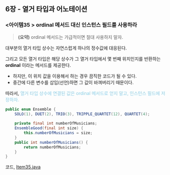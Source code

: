 ## 6장 - 열거 타입과 어노테이션

### <아이템35 > ordinal 메서드 대신 인스턴스 필드를 사용하라 

> **(요약)** ordinal 메서드는 가급적이면 절대 사용하지 말자.

대부분의 열거 타입 상수는 자연스럽게 하나의 정수값에 대응된다.

그리고 모든 열거 타입은 해당 상수가 그 열거 타입에서 몇 번째 위치인지를 반환하는 **ordinal** 이라는 메서드를 제공한다.

- 하지만, 이 위치 값을 이용해서 하는 경우 끔직한 코드가 될 수 있다.
- 중간에 다른 변수를 삽입(선언)하면 그 값이 바껴버리기 때문이다.

따라서, <span style="color:skyblue">열거 타입 상수에 연결된 값은 ordinal 메서드로 얻지 말고, 인스턴스 필드에 저장하자.</span>

```java
public enum Ensemble {
    SOLO(1), DUET(2), TRIO(3), TRIPPLE_QUARTET(12), QUARTET(4);
    
    private final int numberOfMusicians;
    EnsembleGood(final int size) {
        this.numberOfMusicians = size;
    }
    public int numberOfMusicians() {
        return numberOfMusicians;
    }
}
```

코드, [Item35.java](https://github.com/ziippy/EffectiveJava/blob/master/src/chapter6/item35/Item35.java)
